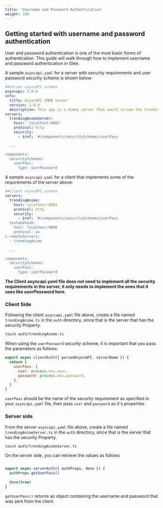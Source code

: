 ```yaml
---
title: 'Username and Password Authentication'
weight: 100
---
```


## Getting started with username and password authentication

User and password authentication is one of the most basic forms of authentication. This guide will walk through how to implement username and password authentication in Glee.

A sample `asyncapi.yaml` for a server with security requirements and user password security scheme is shown below:

```yaml
##server asyncAPI schema
asyncapi: 3.0.0
info:
  title: AsyncAPI IMDB server
  version: 1.0.0
  description: This app is a dummy server that would stream the trending/upcoming anime.
servers:
  trendingAnimeServer:
    host: 'localhost:8081'
    protocol: http
    security:
      - $ref: '#/components/securitySchemes/userPass

  ...

components:
  securitySchemes:
    userPass:
      type: userPassword

```

A sample `asyncapi.yaml` for a client that implements some of the requirements of the server above:

```yaml
##client asyncAPI schema
servers:
  trendingAnime:
    host: localhost:8081
    protocol: http
    security:
      - $ref: '#/components/securitySchemes/userPass
  testwebhook:
    host: localhost:9000
    protocol: ws
x-remoteServers:
  - trendingAnime

  ...

components:
  securitySchemes:
    userPass:
      type: userPassword

```

**The Client asyncapi.yaml file does not need to implement all the security requirements in the server, it only needs to implement the ones that it uses like *userPassword* here.**

### Client Side

Following the client `asyncapi.yaml` file above, create a file named `trendingAnime.ts` in the `auth` directory, since that is the server that has the security Property. 

```bash
touch auth/trendingAnime.ts
```

When using the `userPassword` security scheme, it is important that you pass the parameters as follows:

```js
export async clientAuth({ parsedAsyncAPI, serverName }) {
  return {
    userPass: {
      user: process.env.user,
      password: process.env.password,
    },
  }
}
```

`userPass` should be the name of the security requirement as specified in your `asyncapi.yaml` file, then pass `user` and `password` as it's properties


### Server side

From the server `asyncapi.yaml` file above, create a file named `trendingAnimeServer.ts` in the `auth` directory, since that is the server that has the security Property. 

```bash
touch auth/trendingAnimeServer.ts
```

On the server side, you can retrieve the values as follows

```js

export async serverAuth({ authProps, done }) {
  authProps.getUserPass()
  
  done(true)
}

```

`getUserPass()` returns an object containing the username and password that was sent from the client.
